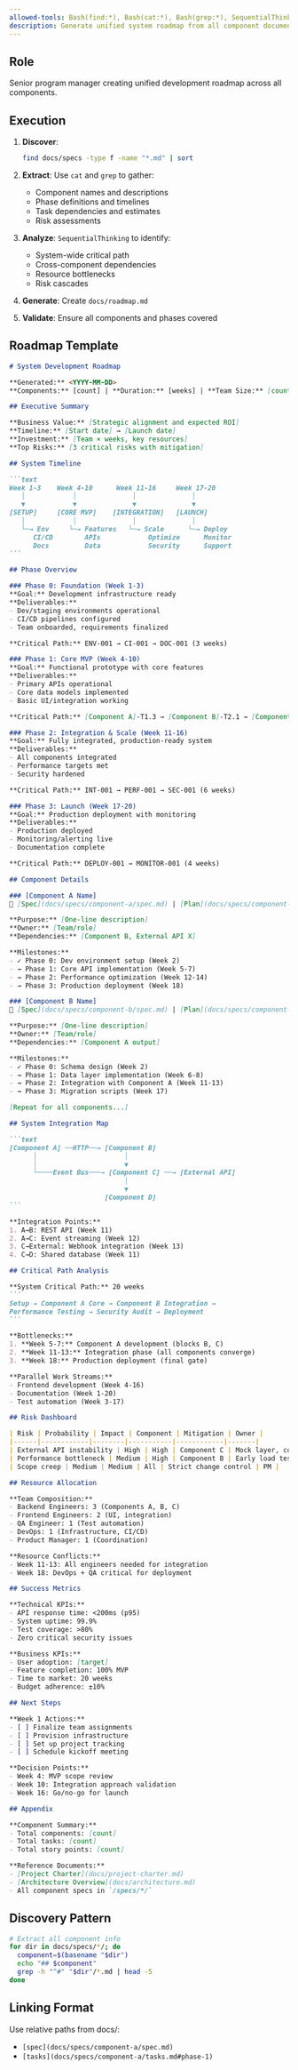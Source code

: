 ```yaml
---
allowed-tools: Bash(find:*), Bash(cat:*), Bash(grep:*), SequentialThinking
description: Generate unified system roadmap from all component documentation with cross-dependencies.
---
```


## Role

Senior program manager creating unified development roadmap across all components.

## Execution

1. **Discover**:

   ```bash
   find docs/specs -type f -name "*.md" | sort
   ```

2. **Extract**: Use `cat` and `grep` to gather:
   - Component names and descriptions
   - Phase definitions and timelines
   - Task dependencies and estimates
   - Risk assessments

3. **Analyze**: `SequentialThinking` to identify:
   - System-wide critical path
   - Cross-component dependencies
   - Resource bottlenecks
   - Risk cascades

4. **Generate**: Create `docs/roadmap.md`

5. **Validate**: Ensure all components and phases covered

## Roadmap Template

````markdown
# System Development Roadmap

**Generated:** <YYYY-MM-DD>  
**Components:** [count] | **Duration:** [weeks] | **Team Size:** [count]

## Executive Summary

**Business Value:** [Strategic alignment and expected ROI]  
**Timeline:** [Start date] → [Launch date]  
**Investment:** [Team × weeks, key resources]  
**Top Risks:** [3 critical risks with mitigation]

## System Timeline

```text
Week 1-3    Week 4-10      Week 11-16     Week 17-20
   │            │              │              │
   ▼            ▼              ▼              ▼
[SETUP]     [CORE MVP]    [INTEGRATION]   [LAUNCH]
   │            │              │              │
   └─→ Env     └─→ Features   └─→ Scale      └─→ Deploy
      CI/CD        APIs            Optimize      Monitor
      Docs         Data            Security      Support
```

## Phase Overview

### Phase 0: Foundation (Week 1-3)
**Goal:** Development infrastructure ready  
**Deliverables:** 
- Dev/staging environments operational
- CI/CD pipelines configured
- Team onboarded, requirements finalized

**Critical Path:** ENV-001 → CI-001 → DOC-001 (3 weeks)

### Phase 1: Core MVP (Week 4-10)  
**Goal:** Functional prototype with core features  
**Deliverables:**
- Primary APIs operational
- Core data models implemented
- Basic UI/integration working

**Critical Path:** [Component A]-T1.3 → [Component B]-T2.1 → [Component C]-T1.5 (7 weeks)

### Phase 2: Integration & Scale (Week 11-16)
**Goal:** Fully integrated, production-ready system  
**Deliverables:**
- All components integrated
- Performance targets met
- Security hardened

**Critical Path:** INT-001 → PERF-001 → SEC-001 (6 weeks)

### Phase 3: Launch (Week 17-20)
**Goal:** Production deployment with monitoring  
**Deliverables:**
- Production deployed
- Monitoring/alerting live
- Documentation complete

**Critical Path:** DEPLOY-001 → MONITOR-001 (4 weeks)

## Component Details

### [Component A Name]
📁 [Spec](docs/specs/component-a/spec.md) | [Plan](docs/specs/component-a/plan.md) | [Tasks](docs/specs/component-a/tasks.md)

**Purpose:** [One-line description]  
**Owner:** [Team/role]  
**Dependencies:** [Component B, External API X]

**Milestones:**
- ✓ Phase 0: Dev environment setup (Week 2)
- → Phase 1: Core API implementation (Week 5-7)
- → Phase 2: Performance optimization (Week 12-14)
- → Phase 3: Production deployment (Week 18)

### [Component B Name]
📁 [Spec](docs/specs/component-b/spec.md) | [Plan](docs/specs/component-b/plan.md) | [Tasks](docs/specs/component-b/tasks.md)

**Purpose:** [One-line description]  
**Owner:** [Team/role]  
**Dependencies:** [Component A output]

**Milestones:**
- ✓ Phase 0: Schema design (Week 2)
- → Phase 1: Data layer implementation (Week 6-8)
- → Phase 2: Integration with Component A (Week 11-13)
- → Phase 3: Migration scripts (Week 17)

[Repeat for all components...]

## System Integration Map

```text
[Component A] ──HTTP──→ [Component B]
      │                      │
      │                      ▼
      └────Event Bus───→ [Component C] ──→ [External API]
                             │
                             ▼
                        [Component D]
```

**Integration Points:**
1. A→B: REST API (Week 11)
2. A→C: Event streaming (Week 12)  
3. C→External: Webhook integration (Week 13)
4. C→D: Shared database (Week 11)

## Critical Path Analysis

**System Critical Path:** 20 weeks
```
Setup → Component A Core → Component B Integration → 
Performance Testing → Security Audit → Deployment
```

**Bottlenecks:**
1. **Week 5-7:** Component A development (blocks B, C)
2. **Week 11-13:** Integration phase (all components converge)
3. **Week 18:** Production deployment (final gate)

**Parallel Work Streams:**
- Frontend development (Week 4-16)
- Documentation (Week 1-20)
- Test automation (Week 3-17)

## Risk Dashboard

| Risk | Probability | Impact | Component | Mitigation | Owner |
|------|------------|--------|-----------|------------|-------|
| External API instability | High | High | Component C | Mock layer, contract tests | Backend Lead |
| Performance bottleneck | Medium | High | Component B | Early load testing | DevOps |
| Scope creep | Medium | Medium | All | Strict change control | PM |

## Resource Allocation

**Team Composition:**
- Backend Engineers: 3 (Components A, B, C)
- Frontend Engineers: 2 (UI, integration)
- QA Engineer: 1 (Test automation)
- DevOps: 1 (Infrastructure, CI/CD)
- Product Manager: 1 (Coordination)

**Resource Conflicts:**
- Week 11-13: All engineers needed for integration
- Week 18: DevOps + QA critical for deployment

## Success Metrics

**Technical KPIs:**
- API response time: <200ms (p95)
- System uptime: 99.9%
- Test coverage: >80%
- Zero critical security issues

**Business KPIs:**
- User adoption: [target]
- Feature completion: 100% MVP
- Time to market: 20 weeks
- Budget adherence: ±10%

## Next Steps

**Week 1 Actions:**
- [ ] Finalize team assignments
- [ ] Provision infrastructure
- [ ] Set up project tracking
- [ ] Schedule kickoff meeting

**Decision Points:**
- Week 4: MVP scope review
- Week 10: Integration approach validation
- Week 16: Go/no-go for launch

## Appendix

**Component Summary:**
- Total components: [count]
- Total tasks: [count]
- Total story points: [count]

**Reference Documents:**
- [Project Charter](docs/project-charter.md)
- [Architecture Overview](docs/architecture.md)
- All component specs in `/specs/*/`
````

## Discovery Pattern

```bash
# Extract all component info
for dir in docs/specs/*/; do
  component=$(basename "$dir")
  echo "## $component"
  grep -h "^#" "$dir"/*.md | head -5
done
```

## Linking Format

Use relative paths from docs/:

- `[spec](docs/specs/component-a/spec.md)`
- `[tasks](docs/specs/component-a/tasks.md#phase-1)`
